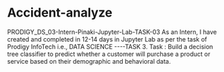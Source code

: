 # Accident-analyze
PRODIGY_DS_03-Intern-Pinaki-Jupyter-Lab-TASK-03 As an Intern, I have created and completed in 12-14 days in Jupyter Lab as per the task of Prodigy InfoTech i.e., DATA SCIENCE ----TASK 3.  Task : Build a decision tree classifier to predict whether a customer will purchase a product or service based on their demographic and behavioral data. 
